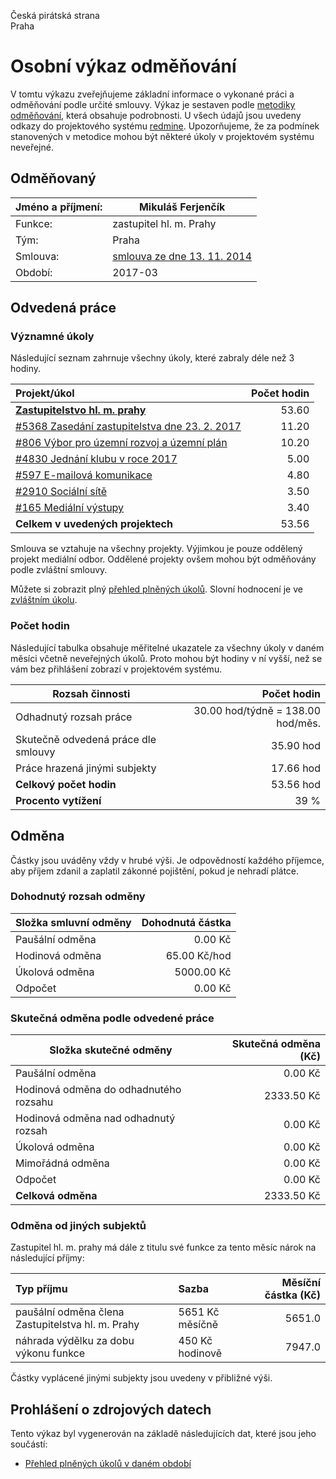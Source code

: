 Česká pirátská strana  
Praha

Osobní výkaz odměňování
=======================

V tomtu výkazu zveřejňujeme základní informace o vykonané práci a odměňování
podle určité smlouvy. Výkaz je sestaven podle [metodiky odměňování][metodika],
která obsahuje podrobnosti. U všech údajů jsou uvedeny odkazy do projektového
systému [redmine](https://redmine.pirati.cz). Upozorňujeme, že za podmínek
stanovených v metodice mohou být některé úkoly v projektovém systému neveřejné.

Odměňovaný
----------

Jméno a příjmení:                      | Mikuláš Ferjenčík
-----------------------                | --------------------
Funkce:                                | zastupitel hl. m. Prahy
Tým:                                   | Praha
Smlouva:                               | [smlouva ze dne 13. 11. 2014][smlouva]
Období:                                | 2017-03


Odvedená práce
--------------

### Významné úkoly

Následující seznam zahrnuje všechny úkoly, které zabraly déle než 3 hodiny.

| Projekt/úkol                                           |   Počet hodin |
|:-------------------------------------------------------|--------------:|
| **[Zastupitelstvo hl. m. prahy][p3]**                  |         53.60 |
| [#5368 Zasedání zastupitelstva dne 23. 2. 2017][t5368] |         11.20 |
| [#806 Výbor pro územní rozvoj a územní plán][t806]     |         10.20 |
| [#4830 Jednání klubu v roce 2017][t4830]               |          5.00 |
| [#597 E-mailová komunikace][t597]                      |          4.80 |
| [#2910 Sociální sítě][t2910]                           |          3.50 |
| [#165 Mediální výstupy][t165]                          |          3.40 |
| **Celkem v uvedených projektech**                      |         53.56 |

Smlouva se vztahuje na všechny projekty. Výjimkou je pouze oddělený projekt mediální odbor. Oddělené projekty ovšem mohou být odměňovány podle zvláštní smlouvy.

Můžete si zobrazit plný [přehled plněných úkolů][tasklist].
Slovní hodnocení je ve [zvláštním úkolu][hodnoceni].


### Počet hodin

Následující tabulka obsahuje měřitelné ukazatele za všechny úkoly v daném měsíci
včetně neveřejných úkolů. Proto mohou být hodiny v ní vyšší, než se vám bez
přihlášení zobrazí v projektovém systému.

Rozsah činnosti                        | Počet hodin
--------------                         | ----------:
Odhadnutý rozsah práce                 |  30.00 hod/týdně = 138.00 hod/měs.
Skutečně odvedená práce dle smlouvy    |  35.90 hod
Práce hrazená jinými subjekty          |  17.66 hod
**Celkový počet hodin**                |  53.56 hod
**Procento vytížení**                  |   39 %

Odměna
------

Částky jsou uváděny vždy v hrubé výši. Je odpovědností každého příjemce, aby
příjem zdanil a zaplatil zákonné pojištění, pokud je nehradí plátce.

### Dohodnutý rozsah odměny

Složka smluvní odměny                  | Dohodnutá částka
----------------                       | ------------------:
Paušální odměna                        |     0.00 Kč
Hodinová odměna                        |    65.00 Kč/hod
Úkolová odměna                         |  5000.00 Kč
Odpočet                                |     0.00 Kč

### Skutečná odměna podle odvedené práce

Složka skutečné odměny                 | Skutečná odměna (Kč)
---------------------                  | ---------------------:
Paušální odměna                        |     0.00 Kč
Hodinová odměna do odhadnutého rozsahu |  2333.50 Kč
Hodinová odměna nad odhadnutý rozsah   |     0.00 Kč
Úkolová odměna                         |     0.00 Kč
Mimořádná odměna                       |     0.00 Kč
Odpočet                                |     0.00 Kč
**Celková odměna**                     |  2333.50 Kč


### Odměna od jiných subjektů

Zastupitel hl. m. prahy má dále z titulu své funkce za tento měsíc nárok na následující příjmy:

| Typ příjmu                                        | Sazba           |   Měsíční částka (Kč) |
|:--------------------------------------------------|:----------------|----------------------:|
| paušální odměna člena Zastupitelstva hl. m. Prahy | 5651 Kč měsíčně |                5651.0 |
| náhrada výdělku za dobu výkonu funkce             | 450 Kč hodinově |                7947.0 |

Částky vyplácené jinými subjekty jsou uvedeny v přibližné výši.


Prohlášení o zdrojových datech
------------------------------

Tento výkaz byl vygenerován na základě následujících dat, které jsou jeho součástí:

* [Přehled plněných úkolů v daném období](user_report.csv)

[hodnoceni]: https://redmine.pirati.cz/issues/
[metodika]: https://redmine.pirati.cz/projects/po/wiki/Odmenovani


[p3]: https://redmine.pirati.cz/time_entries?c[]=project&c[]=user&c[]=activity&c[]=issue&c[]=hours&c[]=cf_16&c[]=spent_on&f[]=spent_on&f[]=user_id&f[]=&op[spent_on]=><&op[user_id]==&utf8=%E2%9C%93&v[spent_on][]=2017-03-01&v[spent_on][]=2017-03-31&v[user_id][]=1&v[user_id][]=7&f[]=project_id&op[project_id]==&v[project_id][]=3

[t5368]: https://redmine.pirati.cz/issues/5368/time_entries?c[]=project&c[]=user&c[]=activity&c[]=issue&c[]=hours&c[]=cf_16&c[]=spent_on&f[]=spent_on&f[]=user_id&f[]=&op[spent_on]=><&op[user_id]==&utf8=%E2%9C%93&v[spent_on][]=2017-03-01&v[spent_on][]=2017-03-31&v[user_id][]=1&v[user_id][]=7

[t806]: https://redmine.pirati.cz/issues/806/time_entries?c[]=project&c[]=user&c[]=activity&c[]=issue&c[]=hours&c[]=cf_16&c[]=spent_on&f[]=spent_on&f[]=user_id&f[]=&op[spent_on]=><&op[user_id]==&utf8=%E2%9C%93&v[spent_on][]=2017-03-01&v[spent_on][]=2017-03-31&v[user_id][]=1&v[user_id][]=7

[t4830]: https://redmine.pirati.cz/issues/4830/time_entries?c[]=project&c[]=user&c[]=activity&c[]=issue&c[]=hours&c[]=cf_16&c[]=spent_on&f[]=spent_on&f[]=user_id&f[]=&op[spent_on]=><&op[user_id]==&utf8=%E2%9C%93&v[spent_on][]=2017-03-01&v[spent_on][]=2017-03-31&v[user_id][]=1&v[user_id][]=7

[t597]: https://redmine.pirati.cz/issues/597/time_entries?c[]=project&c[]=user&c[]=activity&c[]=issue&c[]=hours&c[]=cf_16&c[]=spent_on&f[]=spent_on&f[]=user_id&f[]=&op[spent_on]=><&op[user_id]==&utf8=%E2%9C%93&v[spent_on][]=2017-03-01&v[spent_on][]=2017-03-31&v[user_id][]=1&v[user_id][]=7

[t2910]: https://redmine.pirati.cz/issues/2910/time_entries?c[]=project&c[]=user&c[]=activity&c[]=issue&c[]=hours&c[]=cf_16&c[]=spent_on&f[]=spent_on&f[]=user_id&f[]=&op[spent_on]=><&op[user_id]==&utf8=%E2%9C%93&v[spent_on][]=2017-03-01&v[spent_on][]=2017-03-31&v[user_id][]=1&v[user_id][]=7

[t165]: https://redmine.pirati.cz/issues/165/time_entries?c[]=project&c[]=user&c[]=activity&c[]=issue&c[]=hours&c[]=cf_16&c[]=spent_on&f[]=spent_on&f[]=user_id&f[]=&op[spent_on]=><&op[user_id]==&utf8=%E2%9C%93&v[spent_on][]=2017-03-01&v[spent_on][]=2017-03-31&v[user_id][]=1&v[user_id][]=7



[tasklist]: https://redmine.pirati.cz/time_entries?c[]=project&c[]=user&c[]=activity&c[]=issue&c[]=hours&c[]=cf_16&c[]=spent_on&f[]=spent_on&f[]=user_id&f[]=&op[spent_on]=><&op[user_id]==&utf8=%E2%9C%93&v[spent_on][]=2017-03-01&v[spent_on][]=2017-03-31&v[user_id][]=17

[smlouva]: https://smlouvy.pirati.cz/smlouvy/2014/11/13/mikulas-ferjencik/
